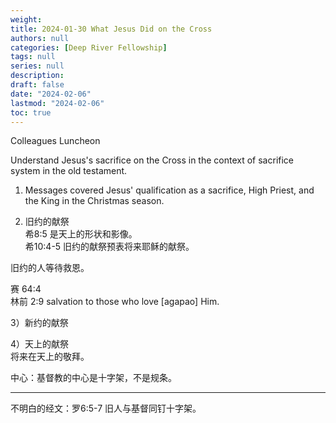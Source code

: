 ```yaml
---
weight: 
title: 2024-01-30 What Jesus Did on the Cross
authors: null
categories: [Deep River Fellowship]
tags: null
series: null
description: 
draft: false
date: "2024-02-06"
lastmod: "2024-02-06"
toc: true
---
```


Colleagues Luncheon

<!--more-->

Understand Jesus's sacrifice on the Cross in the context of sacrifice system in the old testament.

1) Messages covered Jesus' qualification as a sacrifice, High Priest, and the King in the Christmas season.

2) 旧约的献祭  
希8:5 是天上的形状和影像。  
希10:4-5 旧约的献祭预表将来耶稣的献祭。  

旧约的人等待救恩。

赛 64:4  
林前 2:9 salvation to those who love [agapao] Him.

3）新约的献祭

4）天上的献祭  
将来在天上的敬拜。

中心：基督教的中心是十字架，不是规条。

<hr>
不明白的经文：罗6:5-7 旧人与基督同钉十字架。